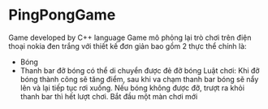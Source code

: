 # PingPongGame
Game developed by C++ language
Game mô phỏng lại trò chơi trên điện thoại nokia đen trắng với thiết kế đơn giản bao gồm 2 thực thể chính là: 
 - Bóng 
 - Thanh bar đỡ bóng có thể di chuyển được đẻ đỡ bóng
 Luật chơi: Khi đỡ bóng thành công sẽ tăng điểm, sau khi va chạm thanh bar bóng sẽ nẩy lên và lại tiếp tục rơi xuống. Nếu bóng không được đỡ, trượt ra khỏi thanh bar thì hết lượt chơi. Bắt đầu một màn chơi mới
